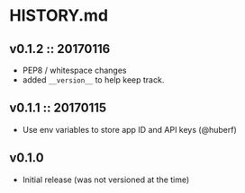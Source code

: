 # HISTORY.md

## v0.1.2 :: 20170116

- PEP8 / whitespace changes
- added `__version__` to help keep track.

## v0.1.1 :: 20170115

- Use env variables to store app ID and API keys (@huberf)

## v0.1.0

- Initial release (was not versioned at the time)
